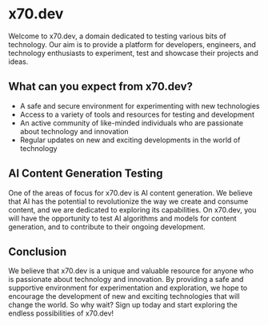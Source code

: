 # x70.dev

Welcome to x70.dev, a domain dedicated to testing various bits of technology. Our aim is to provide a platform for developers, engineers, and technology enthusiasts to experiment, test and showcase their projects and ideas. 

## What can you expect from x70.dev?

- A safe and secure environment for experimenting with new technologies
- Access to a variety of tools and resources for testing and development
- An active community of like-minded individuals who are passionate about technology and innovation
- Regular updates on new and exciting developments in the world of technology

## AI Content Generation Testing

One of the areas of focus for x70.dev is AI content generation. We believe that AI has the potential to revolutionize the way we create and consume content, and we are dedicated to exploring its capabilities. On x70.dev, you will have the opportunity to test AI algorithms and models for content generation, and to contribute to their ongoing development.

## Conclusion

We believe that x70.dev is a unique and valuable resource for anyone who is passionate about technology and innovation. By providing a safe and supportive environment for experimentation and exploration, we hope to encourage the development of new and exciting technologies that will change the world. So why wait? Sign up today and start exploring the endless possibilities of x70.dev!
